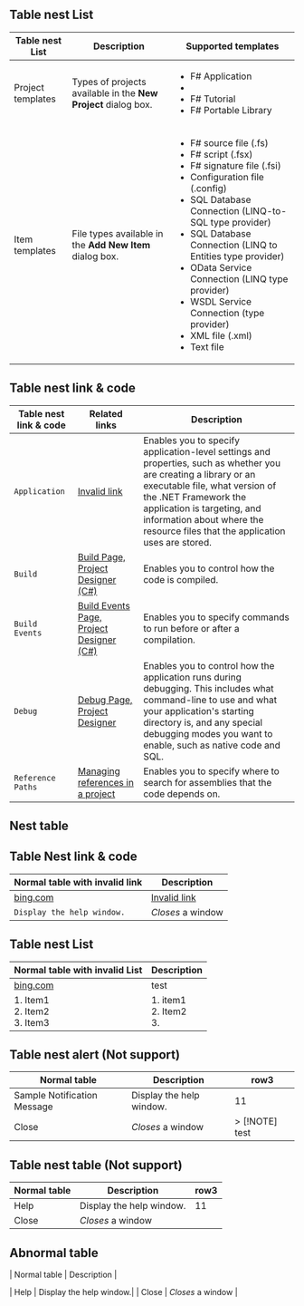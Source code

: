 ## Table nest List

|Table nest List|Description|Supported templates|
|-------------|-----------|-------------------|
|Project templates|Types of projects available in the **New Project** dialog box.|<ul><li>F# Application<br /></li><li><br /></li><li>F# Tutorial<br /></li><li>F# Portable Library<br /></li><ul/>|
|Item templates|File types available in the **Add New Item** dialog box.|<ul><li>F# source file (.fs)<br /></li><li>F# script (.fsx)<br /></li><li>F# signature file (.fsi)<br /></li><li>Configuration file (.config)<br /></li><li>SQL Database Connection (LINQ-to-SQL type provider)<br /></li><li>SQL Database Connection (LINQ to Entities type provider)<br /></li><li>OData Service Connection (LINQ type provider)<br /></li><li>WSDL Service Connection (type provider)<br /></li><li>XML file (.xml)<br /></li><li>Text file<br /></li><ul/>|

## Table nest link & code
    
|Table nest link & code|Related links|Description|
|---------------------|-------------|-----------|
|`Application`|[Invalid link](https://msdn.microsoft.com/library/ms24704612.aspx)|Enables you to specify application-level settings and properties, such as whether you are creating a library or an executable file, what version of the .NET Framework the application is targeting, and information about where the resource files that the application uses are stored.|
|`Build`|[Build Page, Project Designer &#40;C&#35;&#41;](https://msdn.microsoft.com/library/kb4wyys2.aspx)|Enables you to control how the code is compiled.|
|`Build Events`|[Build Events Page, Project Designer &#40;C&#35;&#41;](https://msdn.microsoft.com/library/kb4wyys2.aspx)|Enables you to specify commands to run before or after a compilation.|
|`Debug`|[Debug Page, Project Designer](https://msdn.microsoft.com/library/2wcdezs5.aspx)|Enables you to control how the application runs during debugging. This includes what command-line to use and what your application's starting directory is, and any special debugging modes you want to enable, such as native code and SQL.|
|`Reference Paths`|[Managing references in a project](https://msdn.microsoft.com/library/ez524kew.aspx)|Enables you to specify where to search for assemblies that the code depends on.|



## **Nest table**

## Table Nest link & code
| Normal table with invalid link | Description          |
| ------------- | ----------- |
| [bing.com](http://www.bing.com)      |  [Invalid link](http://www.emptytestsite.com/)|
| ```Display the help window.```     | _Closes_ a window     |


## Table nest List
| Normal table with invalid List | Description          |
| ------------- | ----------- |
| [bing.com](http://www.bing.com)      |  test|
| 1. Item1 <br>  2. Item2 <br> 3. Item3  | 1. item1 <br> 2. Item2 <br> 3.    |


## Table nest alert (Not support)
| Normal table | Description          |row3|
| ------------- | ----------- |---------|
| Sample Notification Message  | Display the help window.|11|
| Close     | _Closes_ a window     | > [!NOTE] test |



## Table nest table  (Not support)
| Normal table | Description          |row3|
| ------------- | ----------- |---------|
| Help      | Display the help window.|11|
| Close     | _Closes_ a window     ||





## Abnormal table

| Normal table | Description          |

| Help      | Display the help window.|
| Close     | _Closes_ a window     |
  
